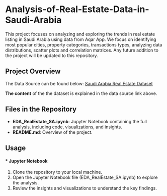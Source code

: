 # Analysis-of-Real-Estate-Data-in-Saudi-Arabia

This project focuses on analyzing and exploring the trends in real estate listing in Saudi Arabia using data from Aqar App. We focus on identifying most popular cities, property categories, transactions types, analyzing data distributions, scatter plots and correlation matrices. Any future addition to the project will be updated to this repository. 

## **Project Overview**
The Data Source can be found below:
[Saudi Arabia Real Estate Dataset](https://www.kaggle.com/datasets/mohdph/saudi-arabia-real-estate-dataset/data)

**The content** of the the dataset is explained in the data source link above.

## **Files in the Repository**
* **EDA_RealEstate_SA.ipynb**: Jupyter Notebook containing the full analysis, including code, visualizations, and insights.
* **README.md**: Overview of the project.

## **Usage**
#### * Jupyter Notebook
1.	Clone the repository to your local machine.
2.	Open the Jupyter Notebook file (EDA_RealEstate_SA.ipynb) to explore the analysis.
3.	Review the insights and visualizations to understand the key findings.
